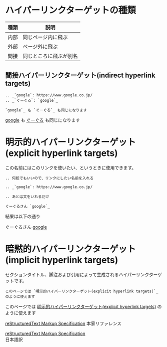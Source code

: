 ハイパーリンクターゲットの種類
==============================

<table>
<thead>
<tr class="header">
<th>種類</th>
<th>説明</th>
</tr>
</thead>
<tbody>
<tr class="odd">
<td>内部</td>
<td>同じページ内に飛ぶ</td>
</tr>
<tr class="even">
<td>外部</td>
<td>ページ外に飛ぶ</td>
</tr>
<tr class="odd">
<td>間接</td>
<td>同じところに飛ぶが別名</td>
</tr>
</tbody>
</table>

間接ハイパーリンクターゲット(indirect hyperlink targets)
--------------------------------------------------------

    .. _`google`: https://www.google.co.jp/
    .. _`ぐーぐる`: `google`_

    `google`_ も `ぐーぐる`_ も同じになります

[google](https://www.google.co.jp/) も
[ぐーぐる](https://www.google.co.jp/) も同じになります

明示的ハイパーリンクターゲット(explicit hyperlink targets)
==========================================================

この名前にはこのリンクを使いたい、というときに使用できます。

    .. 何処でもいいので、リンクにしたい名前を入れる

    .. _`google`: https://www.google.co.jp/

    .. あとは文をいれるだけ

    ぐーぐるさん `google`_

結果は以下の通り

ぐーぐるさん [google](https://www.google.co.jp/)

暗黙的ハイパーリンクターゲット(implicit hyperlink targets)
==========================================================

セクションタイトル、脚注および引用によって生成されるハイパーリンクターゲットです。

    このページでは `明示的ハイパーリンクターゲット(explicit hyperlink targets)`_ のように使えます

このページでは [明示的ハイパーリンクターゲット(explicit hyperlink
targets)](#明示的ハイパーリンクターゲットexplicit-hyperlink-targets)
のように使えます

[reStructuredText Markup
Specification](http://docutils.sourceforge.net/docs/ref/rst/restructuredtext.html#hyperlink-targets)
本家リファレンス

[reStructuredText Markup Specification](http://docutils.sphinx-users.jp/docutils/docs/ref/rst/restructuredtext.html#hyperlink-targets)  
日本語訳
